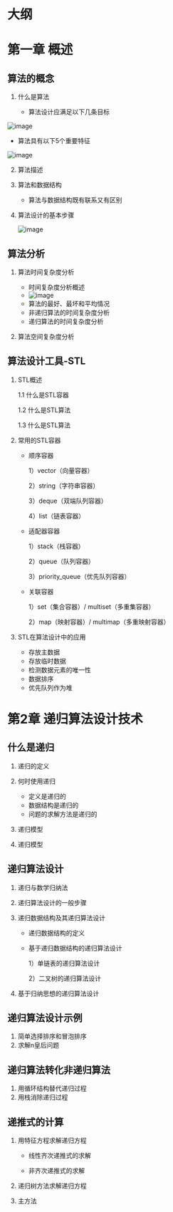 # 大纲

# 第一章 概述

## 算法的概念

1. 什么是算法

    * 算法设计应满足以下几条目标

​![image](assets/image-20241111163926-457avii.png)​

* 	 算法具有以下5个重要特征

​![image](assets/image-20241111164400-a24mkhz.png)​

2. 算法描述
3. 算法和数据结构

    * 算法与数据结构既有联系又有区别
4. 算法设计的基本步骤

    ​![image](assets/image-20241112221757-bxpgomw.png)​

## 算法分析

1. 算法时间复杂度分析

    * 时间复杂度分析概述
    * ​![image](assets/image-20241112221907-m7e9ndu.png)​
    * 算法的最好、最坏和平均情况
    * 非递归算法的时间复杂度分析
    * 递归算法的时间复杂度分析

2. 算法空间复杂度分析

## 算法设计工具-STL

1. STL概述

    1.1 什么是STL容器

    1.2 什么是STL算法

    1.3 什么是STL算法
2. 常用的STL容器

    * 顺序容器

      1）vector（向量容器）

      2）string（字符串容器）

      3）deque（双端队列容器）

      4）list（链表容器）
    * 适配器容器

      1）stack（栈容器）

      2）queue（队列容器）

      3）priority\_queue（优先队列容器）
    * 关联容器

      1）set（集合容器）/ multiset（多重集容器）

      2）map（映射容器）/ multimap（多重映射容器）
3. STL在算法设计中的应用

    * 存放主数据
    * 存放临时数据
    * 检测数据元素的唯一性
    * 数据排序
    * 优先队列作为堆

# 第2章 递归算法设计技术

## 什么是递归

1. 递归的定义
2. 何时使用递归

    * 定义是递归的
    * 数据结构是递归的
    * 问题的求解方法是递归的
3. 递归模型
4. 递归模型

## 递归算法设计

1. 递归与数学归纳法
2. 递归算法设计的一般步骤
3. 递归数据结构及其递归算法设计

    * 递归数据结构的定义
    * 基于递归数据结构的递归算法设计

      1）单链表的递归算法设计

      2）二叉树的递归算法设计
4. 基于归纳思想的递归算法设计

## 递归算法设计示例

1. 简单选择排序和冒泡排序
2. 求解n皇后问题

## 递归算法转化非递归算法

1. 用循环结构替代递归过程
2. 用栈消除递归过程

## 递推式的计算

1. 用特征方程求解递归方程

    * 线性齐次递推式的求解

    * 非齐次递推式的求解

2. 递归树方法求解递归方程
3. 主方法
